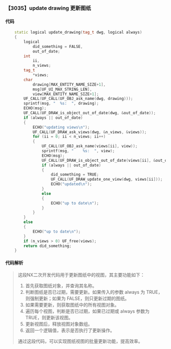 ### 【3035】update drawing 更新图纸

#### 代码

```cpp
    static logical update_drawing(tag_t dwg, logical always)  
    {  
        logical  
            did_something = FALSE,  
            out_of_date;  
        int  
            ii,  
            n_views;  
        tag_t  
            *views;  
        char  
            drawing[MAX_ENTITY_NAME_SIZE+1],  
            msg[UF_UI_MAX_STRING_LEN],  
            view[MAX_ENTITY_NAME_SIZE+1];  
        UF_CALL(UF_CALL(UF_OBJ_ask_name(dwg, drawing)));  
        sprintf(msg, "  %s:  ", drawing);  
        ECHO(msg);  
        UF_CALL(UF_DRAW_is_object_out_of_date(dwg, &out_of_date));  
        if (always || out_of_date)  
        {  
            ECHO("updating views\n");  
            UF_CALL(UF_DRAW_ask_views(dwg, &n_views, &views));  
            for (ii = 0; ii < n_views; ii++)  
            {  
                UF_CALL(UF_OBJ_ask_name(views[ii], view));  
                sprintf(msg, "    %s:  ", view);  
                ECHO(msg);  
                UF_CALL(UF_DRAW_is_object_out_of_date(views[ii], &out_of_date));  
                if (always || out_of_date)  
                {  
                    did_something = TRUE;  
                    UF_CALL(UF_DRAW_update_one_view(dwg, views[ii]));  
                    ECHO("updated\n");  
                }  
                else  
                {  
                    ECHO("up to date\n");  
                }  
            }  
        }  
        else  
        {  
            ECHO("up to date\n");  
        }  
        if (n_views > 0) UF_free(views);  
        return did_something;  
    }

```

#### 代码解析

> 这段NX二次开发代码用于更新图纸中的视图，其主要功能如下：
>
> 1. 首先获取图纸对象，并查询其名称。
> 2. 判断图纸是否已过期，需要更新。如果传入的参数 always 为 TRUE，则强制更新；如果为 FALSE，则只更新过期的图纸。
> 3. 如果需要更新，则获取图纸中的所有视图对象。
> 4. 遍历每个视图，判断是否已过期，如果已过期或 always 参数为 TRUE，则更新该视图。
> 5. 更新视图后，释放视图对象数组。
> 6. 返回一个逻辑值，表示是否执行了更新操作。
>
> 通过这段代码，可以实现图纸视图的批量更新功能，提高效率。
>
